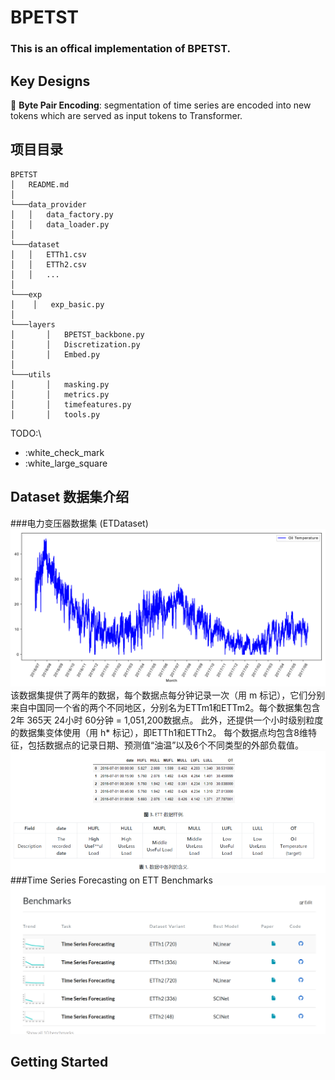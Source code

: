# BPETST

### This is an offical implementation of BPETST.

## Key Designs

:star2: **Byte Pair Encoding**: segmentation of time series are encoded into new tokens which are served as input tokens to Transformer.

## 项目目录
```
BPETST
│   README.md  
│
└───data_provider
│   │   data_factory.py
│   │   data_loader.py
│  
└───dataset
│   │   ETTh1.csv
│   │   ETTh2.csv
│   │   ...
│   
└───exp
│    │   exp_basic.py
│  
└───layers
│       │   BPETST_backbone.py
│       │   Discretization.py
│       │   Embed.py
│  
└───utils
│       │   masking.py
│       │   metrics.py
│       │   timefeatures.py
│       │   tools.py

```
TODO:\
- :white_check_mark 
- :white_large_square 

## Dataset 数据集介绍
###电力变压器数据集 (ETDataset)
![ETT](./figures/ett.png "ETDataSet Target图示")
该数据集提供了两年的数据，每个数据点每分钟记录一次（用 m 标记），它们分别来自中国同一个省的两个不同地区，分别名为ETTm1和ETTm2。每个数据集包含2年 365天 24小时 60分钟 = 1,051,200数据点。 此外，还提供一个小时级别粒度的数据集变体使用（用 h* 标记），即ETTh1和ETTh2。 每个数据点均包含8维特征，包括数据点的记录日期、预测值“油温”以及6个不同类型的外部负载值。
![ETT](./figures/ett_mean.png "ETDataSet 各列意义")
###Time Series Forecasting on ETT Benchmarks
![ETT](./figures/benchmarks.png "ETDataSet 各列意义")

## Getting Started
